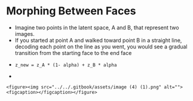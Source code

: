 # Morphing Between Faces

* Imagine two points in the latent space, A and B, that represent two images.&#x20;
* If you started at point A and walked toward point B in a straight line, decoding each point on the line as you went, you would see a gradual transition from the starting face to the end face
* ```
  z_new = z_A * (1- alpha) + z_B * alpha
  ```
*

    <figure><img src="../../.gitbook/assets/image (4) (1).png" alt=""><figcaption></figcaption></figure>
